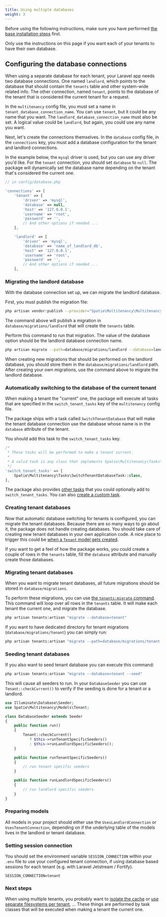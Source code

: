 ```yaml
---
title: Using multiple databases
weight: 3
---
```


Before using the following instructions, make sure you have performed [the base installation steps](/docs/laravel-multitenancy/v2/installation/base-installation) first.

Only use the instructions on this page if you want each of your tenants to have their own database.

## Configuring the database connections

When using a separate database for each tenant, your Laravel app needs two database connections. One named `landlord`, which points to the database that should contain the `tenants` table and other system-wide related info. The other connection, named `tenant`, points to the database of the tenant that is considered the current tenant for a request.

In the `multitenancy` config file, you must set a name in `tenant_database_connection_name`. You can use `tenant`, but it could be any name that you want. The `landlord_database_connection_name` must also be set. A logical value could be `landlord`, but again, you could use any name you want.

Next, let's create the connections themselves. In the `database` config file, in the `connections` key, you must add a database configuration for the tenant and landlord connections.

In the example below, the `mysql` driver is used, but you can use any driver you'd like. For the `tenant` connection, you should set `database` to `null`. The package will dynamically set the database name depending on the tenant that's considered the current one.

```php
// in config/database.php

'connections' => [
    'tenant' => [
        'driver' => 'mysql',
        'database' => null,
        'host' => '127.0.0.1',
        'username' => 'root',
        'password' => '',
        // And other options if needed ...
    ],

    'landlord' => [
        'driver' => 'mysql',
        'database' => 'name_of_landlord_db',
        'host' => '127.0.0.1',
        'username' => 'root',
        'password' => '',
        // And other options if needed ...
    ],
```


### Migrating the landlord database

With the database connection set up, we can migrate the landlord database.

First, you must publish the migration file:

```bash
php artisan vendor:publish --provider="Spatie\Multitenancy\MultitenancyServiceProvider" --tag="multitenancy-migrations"
```

The command above will publish a migration in `database/migrations/landlord` that will create the `tenants` table.

Perform this command to run that migration. The value of the database option should be the landlord database connection name.

```bash
php artisan migrate --path=database/migrations/landlord --database=landlord
```

When creating new migrations that should be performed on the landlord database, you should store them in the `database/migrations/landlord` path. After creating your own migrations, use the command above to migrate the landlord database.

### Automatically switching to the database of the current tenant

When making a tenant the "current" one, the package will execute all tasks that are specified in the `switch_tenant_tasks` key of the `multitenancy` config file.

The package ships with a task called `SwitchTenantDatabase` that will make the tenant database connection use the database whose name is in the `database` attribute of the tenant.

You should add this task to the `switch_tenant_tasks` key.

```php
/*
 * These tasks will be performed to make a tenant current.
 *
 * A valid task is any class that implements Spatie\Multitenancy\Tasks\SwitchTenantTask
 */
'switch_tenant_tasks' => [
    Spatie\Multitenancy\Tasks\SwitchTenantDatabaseTask::class,
],
```

The package also provides [other tasks](/docs/laravel-multitenancy/v2/using-tasks-to-prepare-the-environment/overview/) that you could optionally add to `switch_tenant_tasks`. You can also [create a custom task](/docs/laravel-multitenancy/v2/using-tasks-to-prepare-the-environment/creating-your-own-task/).

### Creating tenant databases

Now that automatic database switching for tenants is configured, you can migrate the tenant databases. Because there are so many ways to go about it, the package does not handle creating databases. You should take care of creating new tenant databases in your own application code. A nice place to trigger this could be [when a `Tenant` model gets created](/docs/laravel-multitenancy/v2/advanced-usage/using-a-custom-tenant-model/#performing-actions-when-a-tenant-gets-created).

If you want to get a feel of how the package works, you could create a couple of rows in the `tenants` table, fill the `database` attribute and manually create those databases.

### Migrating tenant databases

When you want to migrate tenant databases, all future migrations should be stored in `database/migrations`.

To perform these migrations, you can use [the `tenants:migrate` command](/docs/laravel-multitenancy/v2/advanced-usage/executing-artisan-commands-for-each-tenant). This command will loop over all rows in the `tenants` table. It will make each tenant the current one, and migrate the database.

```bash
php artisan tenants:artisan "migrate --database=tenant"
```

If you want to have dedicated directory for tenant migrations (`database/migrations/tenant`) you can simply run:

```bash
php artisan tenants:artisan "migrate --path=database/migrations/tenant --database=tenant" 
```

### Seeding tenant databases

If you also want to seed tenant database you can execute this command:

```bash
php artisan tenants:artisan "migrate --database=tenant --seed"
```

This will cause all seeders to run. In your `DatabaseSeeder` you can use `Tenant::checkCurrent()` to verify if the seeding is done for a tenant or a landlord.

```php
use Illuminate\Database\Seeder;
use Spatie\Multitenancy\Models\Tenant;

class DatabaseSeeder extends Seeder
{
    public function run()
    {
        Tenant::checkCurrent()
           ? $this->runTenantSpecificSeeders()
           : $this->runLandlordSpecificSeeders();
    }

    public function runTenantSpecificSeeders()
    {
        // run tenant specific seeders
    }

    public function runLandlordSpecificSeeders()
    {
        // run landlord specific seeders
    }
}
```

### Preparing models

All models in your project should either use the `UsesLandlordConnection` or `UsesTenantConnection`, depending on if the underlying table of the models lives in the landlord or tenant database.

### Setting session connection

You should set the environment variable `SESSION_CONNECTION` within your `.env` file to use your configured tenant connection, if using database based sessions for each tenant (e.g. with Laravel Jetstream / Fortify).

```
SESSION_CONNECTION=tenant
```

### Next steps

When using multiple tenants, you probably want to [isolate the cache](/docs/laravel-multitenancy/v2/using-tasks-to-prepare-the-environment/prefixing-cache/) or [use separate filesystems per tenant](/docs/laravel-multitenancy/v2/using-tasks-to-prepare-the-environment/filesystem/), ... These things are performed by task classes that will be executed when making a tenant the current one.
